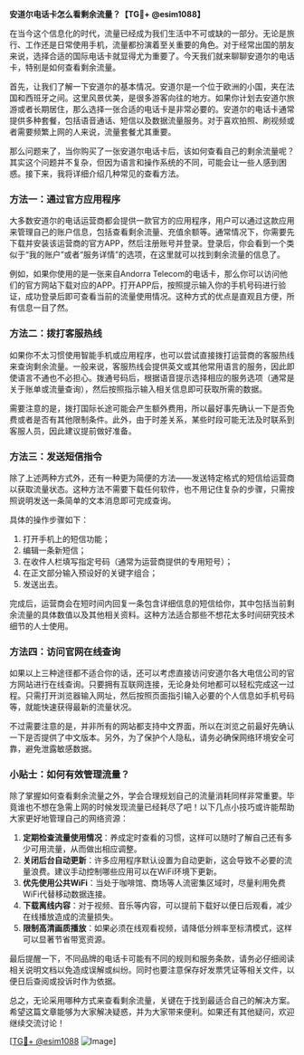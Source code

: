 **安道尔电话卡怎么看剩余流量？【TG💪+ @esim1088】**

在当今这个信息化的时代，流量已经成为我们生活中不可或缺的一部分。无论是旅行、工作还是日常使用手机，流量都扮演着至关重要的角色。对于经常出国的朋友来说，选择合适的国际电话卡就显得尤为重要了。今天我们就来聊聊安道尔的电话卡，特别是如何查看剩余流量。

首先，让我们了解一下安道尔的基本情况。安道尔是一个位于欧洲的小国，夹在法国和西班牙之间。这里风景优美，是很多游客向往的地方。如果你计划去安道尔旅游或者长期居住，那么选择一张合适的电话卡是非常必要的。安道尔的电话卡通常提供多种套餐，包括语音通话、短信以及数据流量服务。对于喜欢拍照、刷视频或者需要频繁上网的人来说，流量套餐尤其重要。

那么问题来了，当你购买了一张安道尔电话卡后，该如何查看自己的剩余流量呢？其实这个问题并不复杂，但因为语言和操作系统的不同，可能会让一些人感到困惑。接下来，我将详细介绍几种常见的查看方法。

### 方法一：通过官方应用程序

大多数安道尔的电话运营商都会提供一款官方的应用程序，用户可以通过这款应用来管理自己的账户信息，包括查看剩余流量、充值余额等。通常情况下，你需要先下载并安装该运营商的官方APP，然后注册账号并登录。登录后，你会看到一个类似于“我的账户”或者“服务详情”的选项，在这里就可以找到剩余流量的信息了。

例如，如果你使用的是一张来自Andorra Telecom的电话卡，那么你可以访问他们的官方网站下载对应的APP。打开APP后，按照提示输入你的手机号码进行验证，成功登录后即可查看当前的流量使用情况。这种方式的优点是直观且方便，所有信息一目了然。

### 方法二：拨打客服热线

如果你不太习惯使用智能手机或应用程序，也可以尝试直接拨打运营商的客服热线来查询剩余流量。一般来说，客服热线会提供英文或其他常用语言的服务，因此即使语言不通也不必担心。拨通号码后，根据语音提示选择相应的服务选项（通常是关于账单或流量查询），然后按照指示输入相关信息即可获取所需的数据。

需要注意的是，拨打国际长途可能会产生额外费用，所以最好事先确认一下是否免费或者是否有其他限制条件。此外，由于时差关系，某些时段可能无法及时联系到客服人员，因此建议提前做好准备。

### 方法三：发送短信指令

除了上述两种方式外，还有一种更为简便的方法——发送特定格式的短信给运营商以获取流量状态。这种方法不需要下载任何软件，也不用记住复杂的步骤，只需按照说明发送一条简单的文本消息即可完成查询。

具体的操作步骤如下：
1. 打开手机上的短信功能；
2. 编辑一条新短信；
3. 在收件人栏填写指定号码（通常为运营商提供的专用短号）；
4. 在正文部分输入预设好的关键字组合；
5. 发送出去。

完成后，运营商会在短时间内回复一条包含详细信息的短信给你，其中包括当前剩余流量的具体数值以及其他相关资料。这种方法适合那些不想花太多时间研究技术细节的人士使用。

### 方法四：访问官网在线查询

如果以上三种途径都不适合你的话，还可以考虑直接访问安道尔各大电信公司的官方网站进行在线查询。只要拥有互联网连接，无论身处何地都可以轻松完成这一过程。只需打开浏览器输入网址，然后按照页面指引输入必要的个人信息如手机号码等，就能快速获得最新的流量状况。

不过需要注意的是，并非所有的网站都支持中文界面，所以在浏览之前最好先确认一下是否提供了中文版本。另外，为了保护个人隐私，请务必确保网络环境安全可靠，避免泄露敏感数据。

### 小贴士：如何有效管理流量？

除了掌握如何查看剩余流量之外，学会合理规划自己的流量消耗同样非常重要。毕竟谁也不想在急需上网的时候发现流量已经耗尽了吧！以下几点小技巧或许能帮助大家更好地管理自己的网络资源：

1. **定期检查流量使用情况**：养成定时查看的习惯，这样可以随时了解自己还有多少可用流量，从而做出相应调整。
2. **关闭后台自动更新**：许多应用程序默认设置为自动更新，这会导致不必要的流量浪费。建议手动控制哪些应用可以在WiFi环境下更新。
3. **优先使用公共WiFi**：当处于咖啡馆、商场等人流密集区域时，尽量利用免费WiFi代替移动数据连接。
4. **下载离线内容**：对于视频、音乐等内容，可以提前下载好以便日后观看，减少在线播放造成的流量损失。
5. **限制高清画质播放**：如果必须在线观看视频，请降低分辨率至标清模式，这样可以显著节省带宽资源。

最后提醒一下，不同品牌的电话卡可能有不同的规则和服务条款，请务必仔细阅读相关说明文档以免造成误解或纠纷。同时也要注意保存好发票凭证等相关文件，以便日后查阅或投诉时作为依据。

总之，无论采用哪种方式来查看剩余流量，关键在于找到最适合自己的解决方案。希望这篇文章能够为大家解决疑惑，并为大家带来便利。如果还有其他疑问，欢迎继续交流讨论！

[[TG💪+ @esim1088](https://t.me/s/esim1088) ![Image](https://i.postimg.cc/4NQfJmqS/Snipaste-2025-05-13-00-14-12.png)]